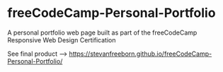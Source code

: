 # freeCodeCamp-Personal-Portfolio
A personal portfolio web page built as part of the freeCodeCamp Responsive Web Design Certification

See final product --> https://stevanfreeborn.github.io/freeCodeCamp-Personal-Portfolio/
